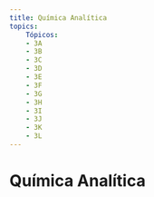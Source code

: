 ```yaml
---
title: Química Analítica
topics:
    Tópicos:
    - 3A
    - 3B
    - 3C
    - 3D
    - 3E
    - 3F
    - 3G
    - 3H
    - 3I
    - 3J
    - 3K
    - 3L
---
```


# Química Analítica